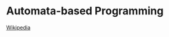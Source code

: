 # Automata-based Programming

[Wikipedia](https://en.wikipedia.org/wiki/Automata-based\_programming)
